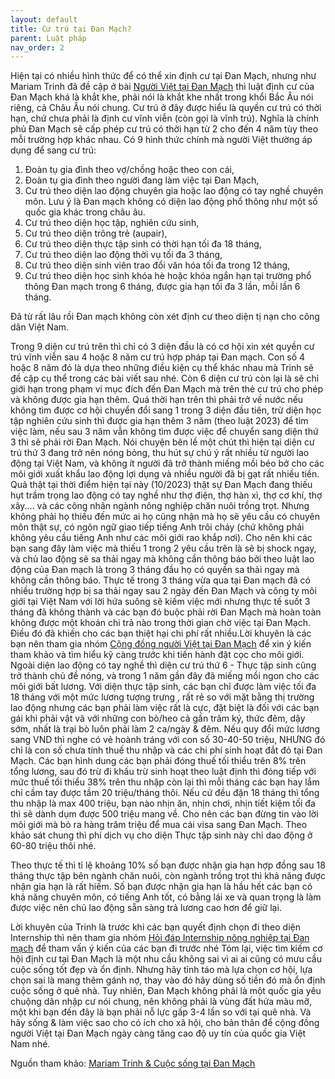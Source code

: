 ```yaml
---
layout: default
title: Cư trú tại Đan Mạch?
parent: Luật pháp
nav_order: 2
---
```


Hiện tại có nhiều hình thức để có thể xin định cư tại Đan Mạch, nhưng như Mariam Trinh đã đề cập ở bài [Người Việt tại Đan Mạch](https://mariamtrinh.blogspot.com/2023/10/nguoi-viet-tai-mach.html) thì luật định cư của Đan Mạch khá là khắt khe, phải nói là khắt khe nhất trong khổi Bắc Âu nói riêng, cả Châu Âu nói chung.
Cư trú ở đây được hiểu là quyền cư trú có thời hạn, chứ chưa phải là định cư vĩnh viễn (còn gọi là vĩnh trú). Nghĩa là chính phủ Đan Mạch sẽ cấp phép cư trú có thời hạn từ 2 cho đến 4 năm tùy theo mỗi trường hợp khác nhau.
Có 9 hình thức chính mà người Việt thường áp dụng để sang cư trú:

1. Đoàn tụ gia đình theo vợ/chồng hoặc theo con cái,
2. Đoàn tụ gia đình theo người đang làm việc tại Đan Mạch,
3. Cư trú theo diện lao động chuyên gia hoặc lao động có tay nghề chuyên môn. Lưu ý là Đan mạch không có diện lao động phổ thông như một số quốc gia khác trong châu âu.
4. Cư trú theo diện học tập, nghiên cứu sinh,
5. Cư trú theo diện trông trẻ (aupair),
6. Cư trú theo diện thực tập sinh có thời hạn tối đa 18 tháng,
7. Cư trú theo diện lao động thời vụ tối đa 3 tháng,
8. Cư trú theo diện sinh viên trao đổi văn hóa tối đa trong 12 tháng,
9. Cư trú theo diện học sinh khóa hè hoặc khóa ngắn hạn tại trường phổ thông Đan mạch trong 6 tháng, được gia hạn tối đa 3 lần, mỗi lần 6 tháng.

Đã từ rất lâu rồi Đan mạch không còn xét định cư theo diện tị nạn cho công dân Việt Nam.


Trong 9 diện cư trú trên thì chỉ có 3 diện đầu là có cơ hội xin xét quyền cư trú vĩnh viễn sau 4 hoặc 8 năm cư trú hợp pháp tại Đan mạch. Con số 4 hoặc 8 năm đó là dựa theo những điều kiện cụ thể khác nhau mà Trinh sẽ đề cập cụ thể trong các bài viết sau nhé.
Còn 6 diện cư trú còn lại là sẽ chỉ giới hạn trong phạm vi mục đích đến Đan Mạch mà trên thẻ cư trú cho phép và không được gia hạn thêm. Quá thời hạn trên thì phải trở về nước nếu không tìm được cơ hội chuyển đổi sang 1 trong 3 diện đầu tiên, trừ diện học tập nghiên cứu sinh thì được gia hạn thêm 3 năm (theo luật 2023) để tìm việc làm, nếu sau 3 năm vẫn không tìm được việc để chuyển sang diện thứ 3 thì sẽ phải rời Đan Mạch.
Nói chuyện bên lề một chút thì hiện tại diện cư trú thứ 3 đang trở nên nóng bỏng, thu hút sự chú ý rất nhiều từ người lao động tại Việt Nam, và không ít người đã trở thành miếng mồi béo bở cho các môi giới xuất khẩu lao động lợi dụng và nhiều người đã bị gạt rất nhiều tiền.
Quả thật tại thời điểm hiện tại này (10/2023) thật sự Đan Mạch đang thiếu hụt trầm trọng lao động có tay nghề như thợ điện, thợ hàn xì, thợ cơ khí, thợ xây.... và các công nhân ngành nông nghiệp chăn nuôi trồng trọt. Nhưng không phải họ thiếu đến mức ai họ cũng nhận mà họ sẽ yêu cầu có chuyên môn thật sự, có ngôn ngữ giao tiếp tiếng Anh trôi chảy (chứ không phải không yêu cầu tiếng Anh như các môi giới rao khắp nơi). Cho nên khi các bạn sang đây làm việc mà thiếu 1 trong 2 yêu cầu trên là sẽ bị shock ngay, và chủ lao động sẽ sa thải ngay mà không cần thông báo bởi theo luật lao động của Đan mạch là trong 3 tháng đầu họ có quyền sa thải ngay mà không cần thông báo.
Thực tế trong 3 tháng vừa qua tại Đan mạch đã có nhiều trường hợp bị sa thải ngay sau 2 ngày đến Đan Mạch và công ty môi giới tại Việt Nam với lời hứa suông sẽ kiếm việc mới nhưng thực tế suốt 3 tháng đã không thành và các bạn đó buộc phải rời Đan Mạch mà hoàn toàn không được một khoản chi trả nào trong thời gian chờ việc tại Đan Mạch. Điều đó đã khiến cho các bạn thiệt hại chi phí rất nhiều.Lời khuyên là các bạn nên tham gia nhóm [Cộng đồng người Việt tại Đan Mạch](https://www.facebook.com/groups/272404453407191) để xin ý kiến tham khảo và tìm hiểu kỹ càng trước khi tiến hành đặt cọc cho môi giới.
Ngoài diện lao động có tay nghề thì diện cư trú thứ 6 - Thực tập sinh cũng trở thành chủ đề nóng, và trong 1 năm gần đây đã miếng mồi ngon cho các môi giới bất lương. Với diện thực tập sinh, các bạn chỉ được làm việc tối đa 18 tháng với một mức lương tượng trưng , rất rẻ so với mặt bằng thị trường lao động nhưng các bạn phải làm việc rất là cực, đặt biệt là đối với các bạn gái khi phải vật vã với những con bò/heo cả gần trăm ký, thức đêm, dậy sớm, nhất là trại bò luôn phải làm 2 ca/ngày & đêm. Nếu quy đổi mức lương sang VND thì nghe có vẻ hoành tráng với con số 30-40-50 triệu, NHƯNG đó chỉ là con số chưa tính thuế thu nhập và các chi phí sinh hoạt đắt đỏ tại Đan Mạch. Các bạn hình dung các bạn phải đóng thuế tối thiểu trên 8% trên tổng lương, sau đó trừ đi khấu trừ sinh hoạt theo luật định thì đóng tiếp với mức thuế tối thiểu 38% trên thu nhập còn lại thì mỗi tháng các bạn hay lắm chỉ cầm tay được tầm 20 triệu/tháng thôi. Nếu cứ đều đặn 18 tháng thì tổng thu nhập là max 400 triệu, bạn nào nhịn ăn, nhịn chơi, nhịn tiết kiệm tối đa thì sẽ dành dụm được 500 triệu mang về. Cho nên các bạn đừng tin vào lời môi giới mà bỏ ra hàng trăm triệu để mua cái visa sang Đan Mạch. Theo khảo sát chung thì phí dịch vụ cho diện Thực tập sinh này chỉ dao động ở 60-80 triệu thôi nhé. 

Theo thực tế thì tỉ lệ khoảng 10% số bạn được nhận gia hạn hợp đồng sau 18 tháng thực tập bên ngành chăn nuôi, còn ngành trồng trọt thì khả năng được nhận gia hạn là rất hiếm. Số bạn được nhận gia hạn là hầu hết các bạn có khả năng chuyên môn, có tiếng Anh tốt, có bằng lái xe và quan trọng là làm được việc nên chủ lao động sẵn sàng trả lương cao hơn để giữ lại.

Lời khuyên của Trinh là trước khi các bạn quyết định chọn đi theo diện Internship thì nên tham gia nhóm [Hỏi đáp Internship nông nghiệp tại Đan mạch](https://www.facebook.com/groups/3137373809705866) để tham vấn ý kiến của các bạn đi trước nhé 
Tóm lại, việc tìm kiếm cơ hội định cư tại Đan Mạch là một nhu cầu không sai vì ai ai cũng có mưu cầu cuộc sống tốt đẹp và ổn định. Nhưng hãy tỉnh táo mà lựa chọn cơ hội, lựa chọn sai là mang thêm gánh nợ, thay vào đó hãy dùng số tiền đó mà ổn định cuộc sống ở quê nhà. Tuy nhiên, Đan Mạch không phải là một quốc gia yêu chuộng dân nhập cư nói chung, nên không phải là vùng đất hứa màu mỡ, một khi bạn đến đây là bạn phải nỗ lực gấp 3-4 lần so với tại quê nhà. Và hãy sống & làm việc sao cho có ích cho xã hội, cho bản thân để cộng đồng người Việt tại Đan Mạch ngày càng tăng cao độ uy tín của quốc gia Việt Nam nhé.

Nguồn tham khảo: [Mariam Trinh & Cuộc sống tại Đan Mạch](https://mariamtrinh.blogspot.com/2023/10/lam-sao-e-uoc-quyen-cu-tru-tai-mach.html)